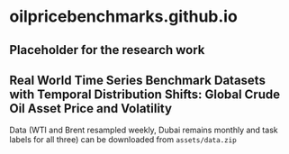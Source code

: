 # oilpricebenchmarks.github.io

## Placeholder for the research work

## Real World Time Series Benchmark Datasets with Temporal Distribution Shifts: Global Crude Oil Asset Price and Volatility

Data (WTI and Brent resampled weekly, Dubai remains monthly and task labels for all three) can be downloaded from `assets/data.zip`
